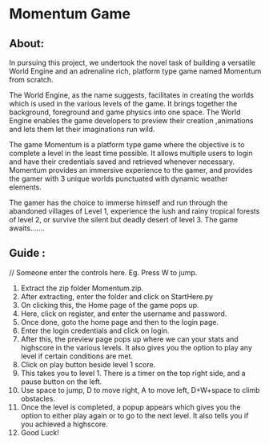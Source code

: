# Momentum Game

<h2>About:</h2>


In pursuing this project, we undertook the novel task of building a versatile World Engine 
and an adrenaline rich, platform type game named Momentum from scratch.


The World Engine, as the name suggests, facilitates in creating the worlds which is used in
the various levels of the game. It brings together the background, foreground and game physics
into one space. The World Engine enables the game developers to preview their creation ,animations
and lets them let their imaginations run wild.


The game Momentum is a platform type game where the objective is to complete a level in the 
least time possible. It allows multiple users to login and have their credentials saved and
retrieved whenever necessary. Momentum provides an immersive experience to the gamer,
and provides the gamer with 3 unique worlds punctuated with dynamic weather elements.


The gamer has the choice to immerse himself and run through the abandoned villages of Level 1, 
experience the lush and rainy tropical forests of level 2, or survive the silent but deadly desert of 
level 3. The game awaits…….


<h2>Guide :</h2>


// Someone enter the controls here. Eg. Press W to jump.
1. Extract the zip folder Momentum.zip.
2. After extracting, enter the folder and click on StartHere.py
3. On clicking this, the Home page of the game pops up.
4. Here, click on register, and enter the username and password.
5. Once done, goto the home page and then to the login page.
6. Enter the login credentials and click on login.
7. After this, the preview page pops up where we can your stats and highscore in the various levels. It also gives you the option to play any level if certain conditions are met.
8. Click on play button beside level 1 score.
9. This takes you to level 1. There is a timer on the top right side, and a pause button on the left.
10. Use space to jump, D to move right, A to move left, D+W+space to climb obstacles.
11. Once the level is completed, a popup appears which gives you the option to either play again or to go to the next level. It also tells you if you achieved a highscore.
12. Good Luck!




